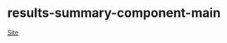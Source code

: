 # results-summary-component-main

[Site](https://genariocoliveira.github.io/results-summary-component-main/)
